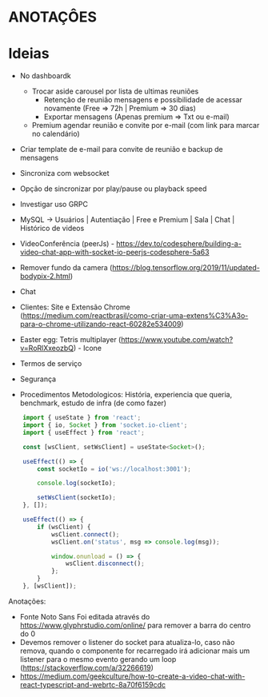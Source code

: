# ANOTAÇÔES

# Ideias

-   No dashboardk
    -   Trocar aside carousel por lista de ultimas reuniões
        -   Retenção de reunião mensagens e possibilidade de acessar novamente (Free => 72h | Premium => 30 dias)
        -   Exportar mensagens (Apenas premium => Txt ou e-mail)
    -   Premium agendar reunião e convite por e-mail (com link para marcar no calendário)

-   Criar template de e-mail para convite de reunião e backup de mensagens

-   Sincroniza com websocket
-   Opção de sincronizar por play/pause ou playback speed
-   Investigar uso GRPC
-   MySQL -> Usuários | Autentiação | Free e Premium | Sala | Chat | Histórico de videos
-   VideoConferência (peerJs) - https://dev.to/codesphere/building-a-video-chat-app-with-socket-io-peerjs-codesphere-5a63
-   Remover fundo da camera (https://blog.tensorflow.org/2019/11/updated-bodypix-2.html)
-   Chat
-   Clientes: Site e Extensão Chrome (https://medium.com/reactbrasil/como-criar-uma-extens%C3%A3o-para-o-chrome-utilizando-react-60282e534009)
-   Easter egg: Tetris multiplayer (https://www.youtube.com/watch?v=RoRlXxeozbQ) - Icone <MdVideogameAsset />

-   Termos de serviço
-   Segurança

-   Procedimentos Metodologicos: História, experiencia que queria, benchmark, estudo de infra (de como fazer)

```js
    import { useState } from 'react';
    import { io, Socket } from 'socket.io-client';
    import { useEffect } from 'react';

    const [wsClient, setWsClient] = useState<Socket>();

    useEffect(() => {
        const socketIo = io('ws://localhost:3001');

        console.log(socketIo);

        setWsClient(socketIo);
    }, []);

    useEffect(() => {
        if (wsClient) {
            wsClient.connect();
            wsClient.on('status', msg => console.log(msg));

            window.onunload = () => {
                wsClient.disconnect();
            };
        }
    }, [wsClient]);
```

Anotações: 
- Fonte Noto Sans Foi editada através do https://www.glyphrstudio.com/online/ para remover a barra do centro do 0
- Devemos remover o listener do socket para atualiza-lo, caso não remova, quando o componente for recarregado irá adicionar mais um listener para o mesmo evento gerando um loop (https://stackoverflow.com/a/32266619)
- https://medium.com/geekculture/how-to-create-a-video-chat-with-react-typescript-and-webrtc-8a70f6159cdc